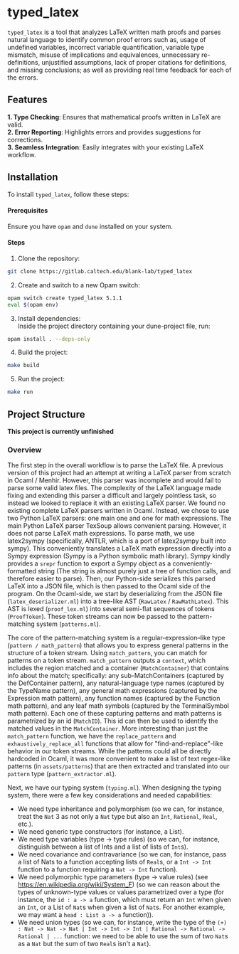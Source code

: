# typed_latex

`typed_latex` is a tool that analyzes LaTeX written math proofs and parses natural language to identify common proof errors such as, usage of undefined variables, incorrect variable quantification, variable type mismatch, misuse of implications and equivalences, unnecessary re-definitions, unjustified assumptions, lack of proper citations for definitions, and missing conclusions; as well as providing real time feedback for each of the errors. 

## Features
**1. Type Checking**: Ensures that mathematical proofs written in LaTeX are valid. <br>
**2. Error Reporting**: Highlights errors and provides suggestions for corrections. <br>
**3. Seamless Integration**: Easily integrates with your existing LaTeX workflow.


## Installation
To install `typed_latex`, follow these steps:

#### Prerequisites
Ensure you have `opam` and `dune` installed on your system.

#### Steps
1. Clone the repository:
```sh
git clone https://gitlab.caltech.edu/blank-lab/typed_latex
```

2. Create and switch to a new Opam switch:
```sh
opam switch create typed_latex 5.1.1
eval $(opam env)
```

3. Install dependencies: <br>
Inside the project directory containing your dune-project file, run:
```sh
opam install . --deps-only
```

4. Build the project:
```sh
make build 
```
5. Run the project:
```sh
make run
```

## Project Structure
__This project is currently unfinished__

### Overview
The first step in the overall workflow is to parse the LaTeX file. A previous version of this project had
an attempt at writing a LaTeX parser from scratch in Ocaml / Menhir. However, this parser was incomplete
and would fail to parse some valid latex files. The complexity of the LaTeX language made fixing and extending
this parser a difficult and largely pointless task, so instead we looked to replace it with an existing LaTeX
parser. We found no existing complete LaTeX parsers written in Ocaml. Instead, we chose to use two Python
LaTeX parsers: one main one and one for math expressions. The main Python LaTeX parser TexSoup allows
convenient parsing. However, it does not parse LaTeX math expressions. To parse math, we use latex2sympy
(specifically, ANTLR, which is a port of latex2sympy built into sympy). This conveniently translates a LaTeX
math expression directly into a Sympy expression (Sympy is a Python symbolic math library). Sympy kindly
provides a `srepr` function to export a Sympy object as a conveniently-formatted string (The string is
almost purely just a tree of function calls, and therefore easier to parse). Then, our Python-side serializes
this parsed LaTeX into a JSON file, which is then passed to the Ocaml side of the program. On the Ocaml-side,
we start by deserializing from the JSON file (`latex_deserializer.ml`) into a tree-like AST
(`RawLatex` / `RawMathLatex`). This AST is lexed (`proof_lex.ml`) into several semi-flat sequences of tokens
(`ProofToken`). These token streams can now be passed to the pattern-matching system (`patterns.ml`).

The core of the pattern-matching system is a regular-expression–like type (`pattern / math_pattern`) that
allows you to express general patterns in the structure of a token stream. Using `match_pattern`, you can
match for patterns on a token stream. `match_pattern` outputs a `context`, which includes the region matched
and a container (`MatchContainer`) that contains info about the match; specifically: any sub-MatchContainers
(captured by the DefContainer pattern), any natural-language type names (captured by the TypeName pattern),
any general math expressions (captured by the Expression math pattern), any function names (captured by the
Function math pattern), and any leaf math symbols (captured by the TerminalSymbol math pattern). Each one of
these capturing patterns and math patterns is parametrized by an id (`MatchID`). This id can then be used to
identify the matched values in the `MatchContainer`. More interesting than just the `match_pattern` function,
we have the `replace_pattern` and `exhaustively_replace_all` functions that allow for "find-and-replace"-like
behavior in our token streams. While the patterns could all be directly hardcoded in Ocaml, it was more
convenient to make a list of text regex-like patterns (in `assets/patterns`) that are then extracted and
translated into our `pattern` type (`pattern_extractor.ml`).

Next, we have our typing system (`typing.ml`). When designing the typing system, there were a few key considerations and
needed capabilities:
- We need type inheritance and polymorphism (so we can, for instance, treat the `Nat` 3 as not only a `Nat` type
but also an `Int`, `Rational`, `Real`, etc.).
- We need generic type constructors (for instance, a List).
- We need type variables (type -> type rules) (so we can, for instance, distinguish between a list of Ints
and a list of lists of `Int`s).
- We need covariance and contravariance (so we can, for instance, pass a list of Nats to a function accepting
lists of `Real`s, or a `Int -> Int` function to a function requiring a `Nat -> Int` function).
- We need polymorphic type parameters (type -> value rules) (see https://en.wikipedia.org/wiki/System_F) (so we can reason about the
types of unknown-type values or values parametrized over a type (for instance, the `id : a -> a` function, which must return an `Int` when given an `Int`, or a List of `Nat`s when given a list of `Nat`s. For another example, we may want a `head : List a -> a` function)).
- We need union types (so we can, for instance, write the type of the `(+) : Nat -> Nat -> Nat | Int -> Int -> Int | Rational -> Rational -> Rational | ...` function: we need to be able to use the sum of two `Nat`s as a `Nat` but the sum of two `Real`s isn't a `Nat`).
